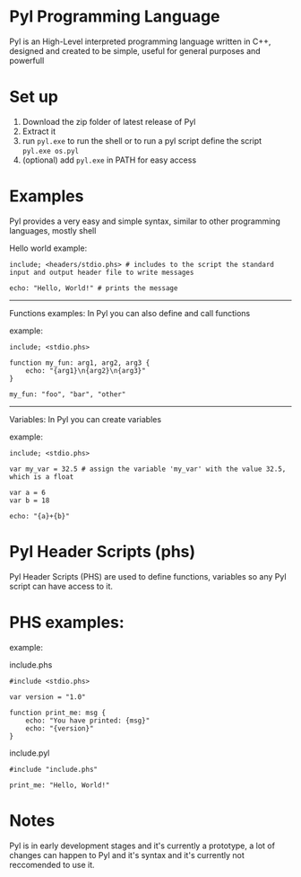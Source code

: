 # Pyl Programming Language
Pyl is an High-Level interpreted programming language written in C++, designed and created to be simple, useful for general purposes and powerfull

# Set up
1. Download the zip folder of latest release of Pyl
2. Extract it
3. run `pyl.exe` to run the shell or to run a pyl script define the script `pyl.exe os.pyl`
4. (optional) add `pyl.exe` in PATH for easy access

# Examples
Pyl provides a very easy and simple syntax, similar to other programming languages, mostly shell

Hello world example:

```shell
include; <headers/stdio.phs> # includes to the script the standard input and output header file to write messages

echo: "Hello, World!" # prints the message
```

---

Functions examples:
In Pyl you can also define and call functions

example:
```shell
include; <stdio.phs>

function my_fun: arg1, arg2, arg3 {
    echo: "{arg1}\n{arg2}\n{arg3}"    
}

my_fun: "foo", "bar", "other"
```

---

Variables:
In Pyl you can create variables

example:
```shell
include; <stdio.phs>

var my_var = 32.5 # assign the variable 'my_var' with the value 32.5, which is a float

var a = 6
var b = 18

echo: "{a}+{b}"
```

# Pyl Header Scripts (phs)
Pyl Header Scripts (PHS) are used to define functions, variables so any Pyl script can have access to it.

# PHS examples:

example:

include.phs
```shell
#include <stdio.phs>

var version = "1.0"

function print_me: msg {
    echo: "You have printed: {msg}"
    echo: "{version}"
}
```
include.pyl

```shell
#include "include.phs"

print_me: "Hello, World!"
```

# Notes
Pyl is in early development stages and it's currently a prototype, a lot of changes can happen to Pyl and it's syntax and it's currently not reccomended to use it.
